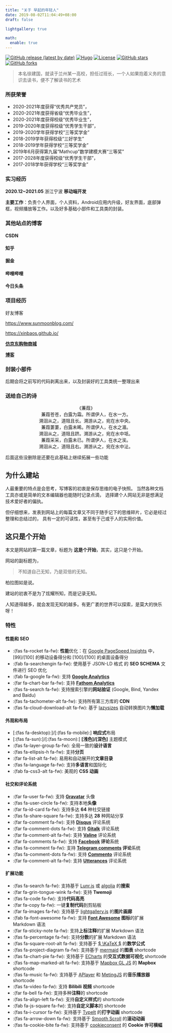 ```yaml
---
title: "关于 早起的年轻人"
date: 2019-08-02T11:04:49+08:00
draft: false

lightgallery: true

math:
  enable: true
---
```


[![GitHub release (latest by date)](https://img.shields.io/github/v/release/dillonzq/LoveIt?style=flat-square)](https://github.com/dillonzq/LoveIt/releases)
[![Hugo](https://img.shields.io/badge/Hugo-%5E0.62.0-ff4088?style=flat-square&logo=hugo)](https://gohugo.io/)
[![License](https://img.shields.io/github/license/dillonzq/LoveIt?style=flat-square)](https://github.com/dillonzq/LoveIt/blob/master/LICENSE)
[![GitHub stars](https://img.shields.io/github/stars/ITmxs?style=social)](https://github.com/ITmxs)
[![GitHub forks](https://img.shields.io/github/forks/ITmxs/flutter_bloc_super?style=social)](https://github.com/ITmxs/flutter_bloc_super/fork)

> 本名徐建国，就读于兰州某一高校，担任过班长，一个人如果抱着义务的意识去读书，便不了解读书的艺术

### 所获荣誉

- 2020-2021年度获得“优秀共产党员”，
- 2020-2021年度获得省级“优秀毕业生”，
- 2020-2021年度获得校级“优秀毕业生”，
- 2019-2020年度获得校级“优秀学生干部”，
- 2019-2020学年获得学校“三等奖学金”
- 2018-2019学年获得校级“三好学生”
- 2018-2019学年获得学校“三等奖学金”
- 2019年6月获得第九届“Mathcup”数学建模大赛“三等奖”
- 2017-2028年度获得校级“优秀学生干部”，
- 2017-2018学年获得学校“三等奖学金”

### 实习经历

**2020.12~2021.05**    浙江宁波      **移动端开发**      

**主要工作**：负责个人界面，个人资料，Android应用内升级，好友界面，底部弹框，视频播放等工作。以及好多基础小部件和工具类的封装。

### 其他站点的博客

#### CSDN

#### 知乎

#### 掘金

#### 哔哩哔哩

#### 今日头条

### 项目经历

好友博客

https://www.sunmoonblog.com/



https://xinbaos.github.io/

[ **仿京东购物商城**](https://github.com/ITmxs/flutter_lucklyshop)

**[博客](https://github.com/ITmxs/flutter_bloc_super)**







### 封装小部件

后期会将之前写的代码剥离出来，以及封装好的工具类统一整理出来

### 送给自己的诗

<center>《蒹葭》</center>

<center>蒹葭苍苍，白露为霜。所谓伊人，在水一方。</center>

 <center>  溯洄从之，道阻且长。溯游从之，宛在水中央。</center>

 <center>蒹葭萋萋，白露未晞。所谓伊人，在水之湄。</center>

<center>溯洄从之，道阻且跻。溯游从之，宛在水中坻。</center>

<center>蒹葭采采，白露未已。所谓伊人，在水之涘。</center>

<center>溯洄从之，道阻且右。溯游从之，宛在水中沚。</center>



后面这些没删除是还要在此基础上继续拓展一些功能

## 为什么建站

人最重要的特点是会思考，写博客的初衷是保存思维的电子快照。 当然各种文档工具亦或是简单的文本编辑器也能随时记录点滴， 选择建个人网站无非是想满足技术爱好者的偏执。

但仔细想来，发表到网站上的每篇文章又不同于随手记下的思维碎片，它必是经过整理和总结过的， 具有一定的可读性，甚至有于己或于人的实用价值。

## 这只是个开始

本文是网站的第一篇文章，标题为 **这是个开始**，其实，这只是个开始。

网站的副标题为，

> 不知道自己无知，乃是双倍的无知。

柏拉图如是说。

建站的初衷不是为了炫耀所知，而是记录无知。

人知道得越多，就会发现无知的越多。有更广袤的世界可以探索，是莫大的快乐呀！

### 特性

#### 性能和 SEO

* :(fas fa-rocket fa-fw): **性能**优化：在 [Google PageSpeed Insights](https://developers.google.com/speed/pagespeed/insights) 中， [99]/[100] 的移动设备得分和 [100]/[100] 的桌面设备得分
* :(fab fa-searchengin fa-fw): 使用基于 JSON-LD 格式 的 **SEO SCHEMA** 文件进行 SEO 优化
* :(fab fa-google fa-fw): 支持 **[Google Analytics](https://analytics.google.com/analytics)**
* :(far fa-chart-bar fa-fw): 支持 **[Fathom Analytics](https://usefathom.com/)**
* :(fas fa-search fa-fw): 支持搜索引擎的**网站验证** (Google, Bind, Yandex and Baidu)
* :(fas fa-tachometer-alt fa-fw): 支持所有第三方库的 **CDN**
* :(fas fa-cloud-download-alt fa-fw): 基于 [lazysizes](https://github.com/aFarkas/lazysizes) 自动转换图片为**懒加载**

#### 外观和布局

* [:(fas fa-desktop):]/[:(fas fa-mobile):] **响应式**布局
* [:(fas fa-sun):]/[:(fas fa-moon):] **[浅色]/[深色]** 主题模式
* :(fas fa-layer-group fa-fw): 全局一致的**设计语言**
* :(fas fa-ellipsis-h fa-fw): 支持**分页**
* :(far fa-list-alt fa-fw): 易用和自动展开的**文章目录**
* :(fas fa-language fa-fw): 支持**多语言**和国际化
* :(fab fa-css3-alt fa-fw): 美观的 **CSS 动画**

#### 社交和评论系统

* :(far fa-user fa-fw): 支持 **[Gravatar](https://gravatar.com)** 头像
* :(fas fa-user-circle fa-fw): 支持本地**头像**
* :(far fa-id-card fa-fw): 支持多达 **64** 种社交链接
* :(fas fa-share-square fa-fw): 支持多达 **28** 种网站分享
* :(far fa-comment fa-fw): 支持 **[Disqus](https://disqus.com)** 评论系统
* :(far fa-comment-dots fa-fw): 支持 **[Gitalk](https://github.com/gitalk/gitalk)** 评论系统
* :(far fa-comment-alt fa-fw): 支持 **[Valine](https://valine.js.org/)** 评论系统
* :(far fa-comments fa-fw): 支持 **[Facebook](https://developers.facebook.com/docs/plugins/comments/) 评论**系统
* :(fas fa-comment fa-fw): 支持 **[Telegram comments](https://comments.app/) 评论**系统
* :(fas fa-comment-dots fa-fw): 支持 **[Commento](https://commento.io/)** 评论系统
* :(far fa-comment-alt fa-fw): 支持 **[Utterances](https://utteranc.es/)** 评论系统

#### 扩展功能

* :(fas fa-search fa-fw): 支持基于 [Lunr.js](https://lunrjs.com/) 或 [algolia](https://www.algolia.com/) 的**搜索**
* :(far fa-grin-tongue-wink fa-fw): 支持 **Twemoji**
* :(fas fa-code fa-fw): 支持**代码高亮**
* :(far fa-copy fa-fw): 一键**复制代码**到剪贴板
* :(far fa-images fa-fw): 支持基于 [lightgallery.js](https://github.com/sachinchoolur/lightgallery.js) 的**图片画廊**
* :(fab fa-font-awesome fa-fw): 支持 **[Font Awesome](https://fontawesome.com/) 图标**的扩展 Markdown 语法
* :(far fa-sticky-note fa-fw): 支持**上标注释**的扩展 Markdown 语法
* :(fas fa-percentage fa-fw): 支持**分数**的扩展 Markdown 语法
* :(fas fa-square-root-alt fa-fw): 支持基于 [$ \KaTeX $](https://katex.org/) 的**数学公式**
* :(fas fa-project-diagram fa-fw): 支持基于 [mermaid](https://github.com/knsv/mermaid) 的**图表** shortcode
* :(fas fa-chart-pie fa-fw): 支持基于 [ECharts](https://echarts.apache.org/) 的**交互式数据可视化** shortcode
* :(fas fa-map-marked-alt fa-fw): 支持基于 [Mapbox GL JS](https://docs.mapbox.com/mapbox-gl-js) 的 **Mapbox** shortcode
* :(fas fa-music fa-fw): 支持基于 [APlayer](https://github.com/MoePlayer/APlayer) 和 [MetingJS](https://github.com/metowolf/MetingJS) 的**音乐播放器** shortcode
* :(fas fa-video fa-fw): 支持 **Bilibili 视频** shortcode
* :(far fa-bell fa-fw): 支持多种**注释**的 shortcode
* :(fas fa-align-left fa-fw): 支持**自定义样式**的 shortcode
* :(fab fa-js-square fa-fw): 支持**自定义脚本**的 shortcode
* :(fas fa-i-cursor fa-fw): 支持基于 [TypeIt](https://typeitjs.com/) 的**打字动画** shortcode
* :(fas fa-arrow-down fa-fw): 支持基于 [Smooth Scroll](https://github.com/cferdinandi/smooth-scroll) 的**滚动动画**
* :(fas fa-cookie-bite fa-fw): 支持基于 [cookieconsent](https://github.com/osano/cookieconsent) 的 **Cookie 许可横幅**
